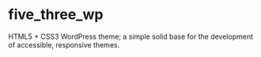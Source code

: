 five_three_wp
=============

HTML5 + CSS3 WordPress theme; a simple solid base for the development of accessible, responsive themes.
